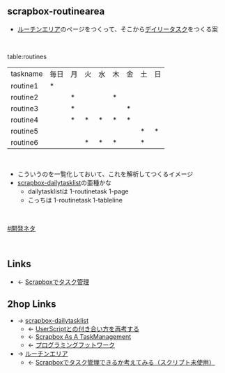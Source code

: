 ## scrapbox-routinearea
- [ルーチンエリア](ルーチンエリア.md)のページをつくって、そこから[デイリータスク](デイリータスク.md)をつくる案

<br>

table:routines

|  |  |  |  |  |  |  |  |  |
| - | - | - | - | - | - | - | - | - |
| taskname | 毎日 | 月 | 火 | 水 | 木 | 金 | 土 | 日 |
| routine1 | * |  |  |  |  |  |  |  |
| routine2 |  | * |  |  | * |  |  |  |
| routine3 |  | * |  |  |  | * |  |  |
| routine4 |  | * | * | * | * | * |  |  |
| routine5 |  |  |  |  |  |  | * | * |
| routine6 |  |  | * | * | * |  | * |  |

<br>

- こういうのを一覧化しておいて、これを解析してつくるイメージ
- [scrapbox-dailytasklist](scrapbox-dailytasklist.md)の亜種かな
    - dailytasklistは 1-routinetask 1-page
    - こっちは 1-routinetask 1-tableline

<br>

[#開発ネタ](開発ネタ.md)

<br>

## Links
- ← [Scrapboxでタスク管理](Scrapboxでタスク管理.md)

## 2hop Links
- → [scrapbox-dailytasklist](scrapbox-dailytasklist.md)
    - ← [UserScriptとの付き合い方を再考する](UserScriptとの付き合い方を再考する.md)
    - ← [Scrapbox As A TaskManagement](Scrapbox_As_A_TaskManagement.md)
    - ← [プログラミングフットワーク](プログラミングフットワーク.md)
- → [ルーチンエリア](ルーチンエリア.md)
    - ← [Scrapboxでタスク管理できるか考えてみる（スクリプト未使用）](Scrapboxでタスク管理できるか考えてみる_スクリプト未使用_.md)
